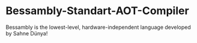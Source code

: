 # Bessambly-Standart-AOT-Compiler
Bessambly is the lowest-level, hardware-independent language developed by Sahne Dünya!
